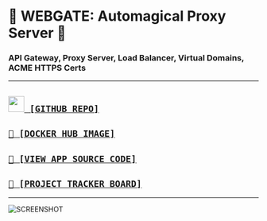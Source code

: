# 📡 WEBGATE: Automagical Proxy Server 📡
### API Gateway, Proxy Server, Load Balancer, Virtual Domains, ACME HTTPS Certs

---

<h2><code><a href='https://github.com/cogsmith/webgate'><img src='https://github.githubassets.com/images/icons/emoji/octocat.png' width=32> [GITHUB REPO]</a></code></h2>

<h2><code><a href='https://hub.docker.com/r/cogsmith/webgate'>🐳 [DOCKER HUB IMAGE]</a></code></h2>

<h2><code><a href='https://github.com/cogsmith/webgate/blob/main/app.js'>🧾 [VIEW APP SOURCE CODE]</a></code></h2>

<h2><code><a href='https://github.com/cogsmith/webgate/projects/2'>📅 [PROJECT TRACKER BOARD]</a></code></h2>

---

![SCREENSHOT](SCREENSHOT.PNG)
